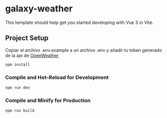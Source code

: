 # galaxy-weather

This template should help get you started developing with Vue 3 in Vite.

## Project Setup

Copiar el archivo .env.example a un archivo .env y añadir tu token generado de la api de [OpenWeather](https://openweathermap.org/)

```sh
npm install
```

### Compile and Hot-Reload for Development

```sh
npm run dev
```

### Compile and Minify for Production

```sh
npm run build
```
